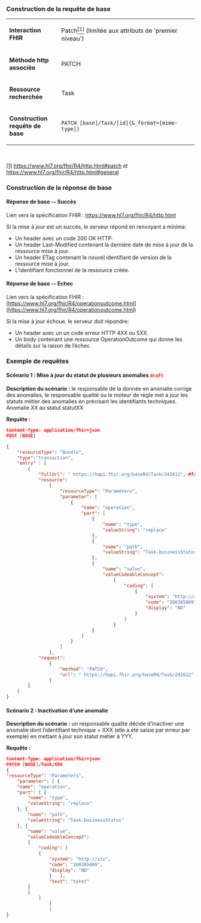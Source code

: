 <!-- ## Mise à jour d’anomalie
<code><span style="background-color: #58D68D;color:white;font-weight:bold;font-size: x-large;">ROR 2.3</span></code>-->

### Construction de la requête de base

<table>
<tbody>
<tr>
<td width="141">
<p><strong>Interaction FHIR</strong></p>
</td>
<td width="538">
<p>Patch<a href="#_ftn1" name="_ftnref1"><sup>[1]</sup></a> (limitée aux attributs de 'premier niveau')</p>
</td>
</tr>
<tr>
<td width="141">
<p><strong>M&eacute;thode http associ&eacute;e</strong></p>
</td>
<td width="538">
<p>PATCH</p>
</td>
</tr>
<tr>
<td width="141">
<p><strong>Ressource recherch&eacute;e</strong></p>
</td>
<td width="538">
<p>Task</p>
</td>
</tr>
<tr>
<td width="141">
<p><strong>Construction requ&ecirc;te de base</strong></p>
</td>
<td width="538">
<p><code>PATCH [base]/Task/[id]{&amp;_format=[mime-type]}</code></p>
</td>
</tr>
</tbody>
</table>
<p>&nbsp;</p>
<p><a href="#_ftnref1" name="_ftn1">[1]</a> <a href="https://www.hl7.org/fhir/R4/http.html#patch">https://www.hl7.org/fhir/R4/http.html#patch</a> et <a href="https://www.hl7.org/fhir/R4/http.html#general">https://www.hl7.org/fhir/R4/http.html#general</a></p>


### Construction de la réponse de base

#### Réponse de base -- Succès

Lien vers la spécification FHIR : <https://www.hl7.org/fhir/R4/http.html>

Si la mise à jour est un succès, le serveur répond en renvoyant a minima:
-	Un header avec un code 200 OK HTTP.
-	Un header Last-Modified contenant la dernière date de mise à jour de la ressource mise à jour.
-	Un header ETag contenant le nouvel identifiant de version de la ressource mise à jour.
-	L’identifiant fonctionnel de la ressource créée.

#### Réponse de base -- Echec

Lien vers la spécification FHIR :
[https://www.hl7.org/fhir/R4/operationoutcome.html](https://www.hl7.org/fhir/R4/operationoutcome.html)

Si la mise à jour échoue, le serveur doit répondre:
-	Un header avec un un code erreur HTTP 4XX ou 5XX.
-	Un body contenant une ressource OperationOutcome  qui donne les détails sur la raison de l’échec

### Exemple de requêtes

#### Scénario 1 : Mise à jour du statut de plusieurs anomalies <code><span style="color: #ff0000;">draft</span></code>

**Description du scénario :** le responsable de la donnée en anomalie corrige des anomalies, le responsable qualité ou le moteur de règle met à jour les statuts métier des anomalies en précisant les identifiants techniques.
Anomalie XX au statut statutXX


**Requête :**

```json
Content-Type: application/fhir+json
POST [BASE]

{
    "resourceType": "Bundle",
    "type":"transaction",
    "entry" : [
	    {	
	        "fullUrl": " https://hapi.fhir.org/baseR4/Task/242612", #facultatif
	        "resource": 
                {
			        "resourceType": "Parameters",
			        "parameter": [ 
                        {
				            "name": "operation",
				            "part": [ 
                                {
                                    "name": "type",
                                    "valueString": "replace"
                                }, 
                                {
                                    "name": "path",
                                    "valueString": "Task.businessStatus"
                                },
                                {
                                    "name": "value",
                                    "valueCodeableConcept": 
                                        {
                                            "coding": [
                                                {
                                                    "system": "http://zzz",
                                                    "code": "260385009",
                                                    "display": "ND"
                                                }
                                            ]
                                        }
                                }
						    ]
				        }		
					]
			    },
            "request": 
                {
                    "method": "PATCH",
                    "url": " https://hapi.fhir.org/baseR4/Task/242612"
                }
		}				
	]
}

```

#### Scénario 2 : Inactivation d’une anomalie

**Description du scénario :** un responsable qualité décide d'inactiver une anomalie dont l’identifiant technique = XXX (elle a été saisie par erreur par exemple) en mettant à jour son statut métier à YYY.

**Requête :**

```json
Content-Type: application/fhir+json
PATCH [BASE]/Task/XXX
{
"resourceType": "Parameters",
	"parameter": [ {
	"name": "operation",
	"part": [ {
		"name": "type",
		"valueString": "replace"
	}, {
		"name": "path",
		"valueString": "Task.businessStatus"
	}, {
		"name": "value",
		"valueCodeableConcept": 
		{
			"coding": [
			{
				"system": "http://zzz",
				"code": "260385009",
				"display": "ND"
				}	],
				"text": "tetet"
		}
		}
			]
				}
				]
}

```